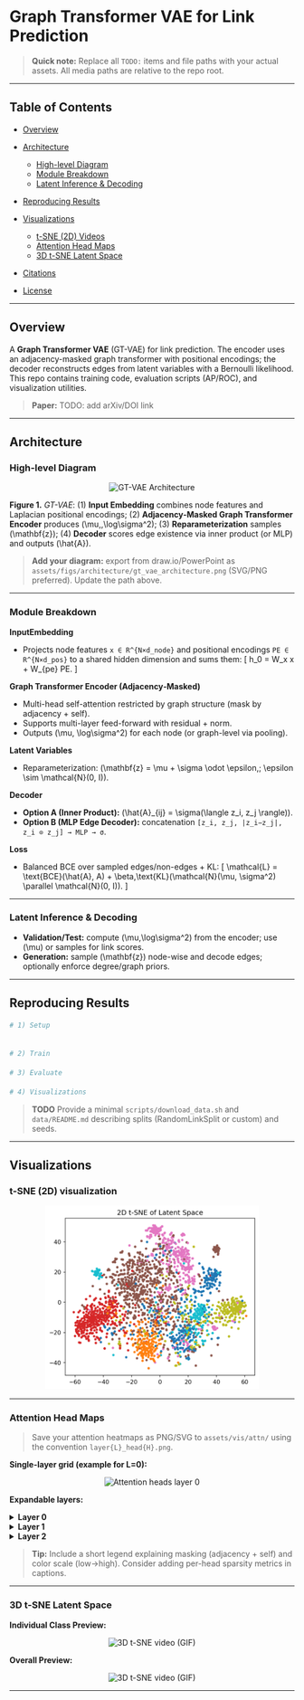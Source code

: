 # Graph Transformer VAE for Link Prediction

> **Quick note:** Replace all `TODO:` items and file paths with your actual assets. All media paths are relative to the repo root.

---

## Table of Contents

* [Overview](#overview)
* [Architecture](#architecture)

  * [High-level Diagram](#high-level-diagram)
  * [Module Breakdown](#module-breakdown)
  * [Latent Inference & Decoding](#latent-inference--decoding)
* [Reproducing Results](#reproducing-results)
* [Visualizations](#visualizations)

  * [t-SNE (2D) Videos](#t-sne-2d-videos)
  * [Attention Head Maps](#attention-head-maps)
  * [3D t-SNE Latent Space](#3d-t-sne-latent-space)
* [Citations](#citations)
* [License](#license)

---

## Overview

A **Graph Transformer VAE** (GT-VAE) for link prediction. The encoder uses an adjacency-masked graph transformer with positional encodings; the decoder reconstructs edges from latent variables with a Bernoulli likelihood. This repo contains training code, evaluation scripts (AP/ROC), and visualization utilities.

> **Paper:** TODO: add arXiv/DOI link

---

## Architecture

### High-level Diagram

<p align="center">
  <img src="assets/figs/architecture/gt_vae_architecture.png" alt="GT-VAE Architecture" width="85%"/>
</p>

**Figure 1.** *GT-VAE*: (1) **Input Embedding** combines node features and Laplacian positional encodings; (2) **Adjacency‑Masked Graph Transformer Encoder** produces (\mu,,\log\sigma^2); (3) **Reparameterization** samples (\mathbf{z}); (4) **Decoder** scores edge existence via inner product (or MLP) and outputs (\hat{A}).

> **Add your diagram:** export from draw.io/PowerPoint as `assets/figs/architecture/gt_vae_architecture.png` (SVG/PNG preferred). Update the path above.

---

### Module Breakdown

**InputEmbedding**

* Projects node features `x ∈ R^{N×d_node}` and positional encodings `PE ∈ R^{N×d_pos}` to a shared hidden dimension and sums them:
  [ h_0 = W_x x + W_{pe} PE. ]

**Graph Transformer Encoder (Adjacency‑Masked)**

* Multi-head self-attention restricted by graph structure (mask by adjacency + self).
* Supports multi-layer feed-forward with residual + norm.
* Outputs (\mu, \log\sigma^2) for each node (or graph-level via pooling).

**Latent Variables**

* Reparameterization: (\mathbf{z} = \mu + \sigma \odot \epsilon,; \epsilon \sim \mathcal{N}(0, I)).

**Decoder**

* **Option A (Inner Product):** (\hat{A}_{ij} = \sigma(\langle z_i, z_j \rangle)).
* **Option B (MLP Edge Decoder):** concatenation `[z_i, z_j, |z_i−z_j|, z_i ⊙ z_j] → MLP → σ`.

**Loss**

* Balanced BCE over sampled edges/non-edges + KL:
  [ \mathcal{L} = \text{BCE}(\hat{A}, A) + \beta,\text{KL}(\mathcal{N}(\mu, \sigma^2) \parallel \mathcal{N}(0, I)). ]

---

### Latent Inference & Decoding

* **Validation/Test:** compute (\mu,\log\sigma^2) from the encoder; use (\mu) or samples for link scores.
* **Generation:** sample (\mathbf{z}) node-wise and decode edges; optionally enforce degree/graph priors.

---

## Reproducing Results

```bash
# 1) Setup


# 2) Train

# 3) Evaluate

# 4) Visualizations

```

> **TODO** Provide a minimal `scripts/download_data.sh` and `data/README.md` describing splits (RandomLinkSplit or custom) and seeds.

---

## Visualizations

### t-SNE (2D) visualization

<p align="center">
  <img src="latent_tsne_2d_20251021_093826.png" width="75%" alt="2D t-SNE"/>
</p>

---

### Attention Head Maps

> Save your attention heatmaps as PNG/SVG to `assets/vis/attn/` using the convention `layer{L}_head{H}.png`.

**Single-layer grid (example for L=0):**

<p align="center">
  <img src="assets/vis/attn/layer0_grid.png" width="90%" alt="Attention heads layer 0"/>
</p>

**Expandable layers:**

<details>
  <summary><b>Layer 0</b></summary>
  <img src="assets/vis/attn/layer0_grid.png" width="95%"/>
</details>
<details>
  <summary><b>Layer 1</b></summary>
  <img src="assets/vis/attn/layer1_grid.png" width="95%"/>
</details>
<details>
  <summary><b>Layer 2</b></summary>
  <img src="assets/vis/attn/layer2_grid.png" width="95%"/>
</details>

> **Tip:** Include a short legend explaining masking (adjacency + self) and color scale (low→high). Consider adding per-head sparsity metrics in captions.

---

### 3D t-SNE Latent Space

**Individual Class Preview:**

<p align="center">
  <img src="tsne_individual.gif" width="60%" alt="3D t-SNE video (GIF)"/>
</p>

**Overall Preview:**

<p align="center">
  <img src="tsne_viz_3d.gif" width="60%" alt="3D t-SNE video (GIF)"/>
</p>

---
